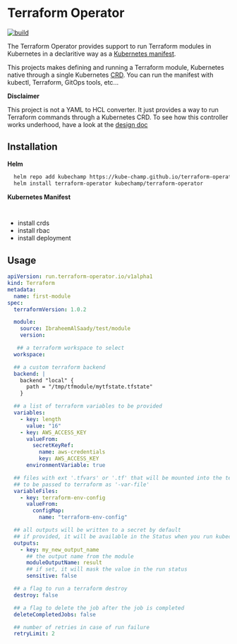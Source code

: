 # Terraform Operator
[![build](https://github.com/kube-champ/terraform-operator/actions/workflows/build.yaml/badge.svg?branch=master)](https://github.com/kube-champ/terraform-operator/actions/workflows/build.yaml)

The Terraform Operator provides support to run Terraform modules in Kubernetes in a declaritive way as a [Kubernetes manifest](https://kubernetes.io/docs/concepts/cluster-administration/manage-deployment/).

This projects makes defining and running a Terraform module, Kubernetes native through a single Kubernetes [CRD](https://kubernetes.io/docs/tasks/extend-kubernetes/custom-resources/custom-resource-definitions/). You can run the manifest with kubectl, Terraform, GitOps tools, etc...

**Disclaimer**

This project is not a YAML to HCL converter. It just provides a way to run Terraform commands through a Kubernetes CRD. To see how this controller works underhood, have a look at the [design doc](#)

## Installation

**Helm**

```bash
  helm repo add kubechamp https://kube-champ.github.io/terraform-operator
  helm install terraform-operator kubechamp/terraform-operator
```

**Kubernetes Manifest**

```bash
  
```
- install crds
- install rbac
- install deployment 

## Usage

```yaml
apiVersion: run.terraform-operator.io/v1alpha1
kind: Terraform
metadata:
  name: first-module
spec:
  terraformVersion: 1.0.2

  module:
    source: IbraheemAlSaady/test/module
    version:

   ## a terraform workspace to select
  workspace:

  ## a custom terraform backend
  backend: |
    backend "local" {
      path = "/tmp/tfmodule/mytfstate.tfstate"
    }

  ## a list of terraform variables to be provided
  variables:
    - key: length
      value: "16"
    - key: AWS_ACCESS_KEY
      valueFrom:
        secretKeyRef:
          name: aws-credentials
          key: AWS_ACCESS_KEY
      environmentVariable: true

  ## files with ext '.tfvars' or '.tf' that will be mounted into the terraform runner job 
  ## to be passed to terraform as '-var-file'
  variableFiles:
    - key: terraform-env-config
      valueFrom:
        configMap:
          name: "terraform-env-config"

  ## all outputs will be written to a secret by default
  ## if provided, it will be available in the Status when you run kubectl describe run/[run-name]
  outputs:
    - key: my_new_output_name
      ## the output name from the module
      moduleOutputName: result
      ## if set, it will mask the value in the run status
      sensitive: false

  ## a flag to run a terraform destroy
  destroy: false

  ## a flag to delete the job after the job is completed
  deleteCompletedJobs: false

  ## number of retries in case of run failure
  retryLimit: 2
```